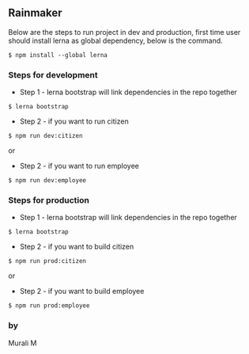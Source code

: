 ## Rainmaker
Below are the steps to run project in dev and production, first time user should install lerna as global dependency, below is the command.

```
$ npm install --global lerna

```


### Steps for development
+ Step 1 - lerna bootstrap will link dependencies in the repo together

```
$ lerna bootstrap

```

+ Step 2 - if you want to run citizen

```
$ npm run dev:citizen

```

or

+ Step 2 - if you want to run employee

```
$ npm run dev:employee

```

### Steps for production
+ Step 1 - lerna bootstrap will link dependencies in the repo together

```
$ lerna bootstrap

```

+ Step 2 - if you want to build citizen

```
$ npm run prod:citizen

```

or

+ Step 2 - if you want to build employee

```
$ npm run prod:employee

```

### by
Murali M
